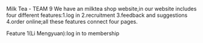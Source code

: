 Milk Tea - TEAM 9
We have an milktea shop website,in our website includes four different features:1.log in 2.recruitment 3.feedback and suggestions 4.order online;all these features connect four pages.

Feature 1(Li Mengyuan):log in to membership
